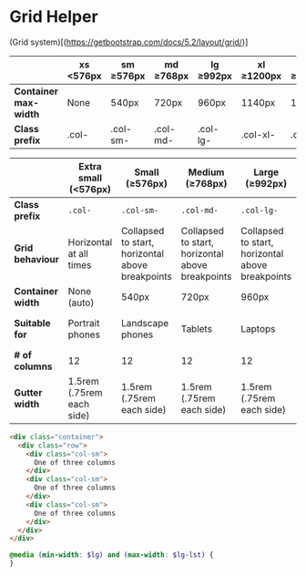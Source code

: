# Grid Helper 

(Grid system)[(https://getbootstrap.com/docs/5.2/layout/grid/)]

|                          | xs <576px | sm ≥576px | md ≥768px | lg ≥992px | xl ≥1200px | xxl ≥1400px |
|--------------------------|-----------|-----------|-----------|-----------|------------|-------------|
| **Container max-width**  | None      | 540px     | 720px     | 960px     | 1140px     | 1320px      |
| **Class prefix**         | .col-     | .col-sm-  | .col-md-  | .col-lg-  | .col-xl-   | .col-xxl-   |

|                    | Extra small (<576px) | Small (≥576px) | Medium (≥768px) | Large (≥992px) | Extra Large (≥1200px) | XXL (≥1400px) |
|--------------------|----------------------|----------------|-----------------|----------------|------------------------|---------------|
| **Class prefix**   | `.col-`              | `.col-sm-`     | `.col-md-`      | `.col-lg-`     | `.col-xl-`             | `.col-xxl-`   |
| **Grid behaviour** | Horizontal at all times | Collapsed to start, horizontal above breakpoints | Collapsed to start, horizontal above breakpoints | Collapsed to start, horizontal above breakpoints | Collapsed to start, horizontal above breakpoints | Collapsed to start, horizontal above breakpoints |
| **Container width**| None (auto)          | 540px          | 720px           | 960px          | 1140px                 | 1320px        |
| **Suitable for**   | Portrait phones      | Landscape phones | Tablets        | Laptops        | Laptops and Desktops   | Laptops and Desktops |
| **# of columns**   | 12                   | 12             | 12              | 12             | 12                     | 12            |
| **Gutter width**   | 1.5rem (.75rem each side) | 1.5rem (.75rem each side) | 1.5rem (.75rem each side) | 1.5rem (.75rem each side) | 1.5rem (.75rem each side) | 1.5rem (.75rem each side) |


```html 
<div class="container">
  <div class="row">
    <div class="col-sm">
      One of three columns
    </div>
    <div class="col-sm">
      One of three columns
    </div>
    <div class="col-sm">
      One of three columns
    </div>
  </div>
</div>
```


```scss
@media (min-width: $lg) and (max-width: $lg-lst) {
}
```
